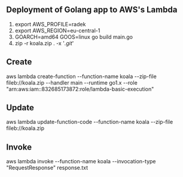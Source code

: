 ## Deployment of Golang app to AWS's Lambda

1. export AWS_PROFILE=radek
2. export AWS_REGION=eu-central-1
3. GOARCH=amd64 GOOS=linux go build main.go
4. zip -r koala.zip . -x '*.git*'

## Create
aws lambda create-function --function-name koala --zip-file fileb://koala.zip --handler main --runtime go1.x --role "arn:aws:iam::832685173872:role/lambda-basic-execution"

## Update
aws lambda update-function-code --function-name koala --zip-file fileb://koala.zip

## Invoke
aws lambda invoke --function-name koala --invocation-type "RequestResponse" response.txt